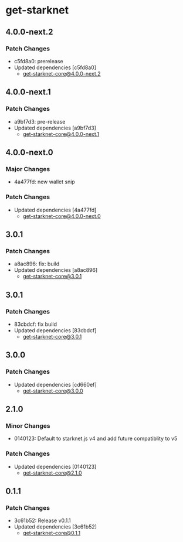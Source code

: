 # get-starknet

## 4.0.0-next.2

### Patch Changes

- c5fd8a0: prerelease
- Updated dependencies [c5fd8a0]
  - get-starknet-core@4.0.0-next.2

## 4.0.0-next.1

### Patch Changes

- a9bf7d3: pre-release
- Updated dependencies [a9bf7d3]
  - get-starknet-core@4.0.0-next.1

## 4.0.0-next.0

### Major Changes

- 4a477fd: new wallet snip

### Patch Changes

- Updated dependencies [4a477fd]
  - get-starknet-core@4.0.0-next.0

## 3.0.1

### Patch Changes

- a8ac896: fix: build
- Updated dependencies [a8ac896]
  - get-starknet-core@3.0.1

## 3.0.1

### Patch Changes

- 83cbdcf: fix build
- Updated dependencies [83cbdcf]
  - get-starknet-core@3.0.1

## 3.0.0

### Patch Changes

- Updated dependencies [cd660ef]
  - get-starknet-core@3.0.0

## 2.1.0

### Minor Changes

- 0140123: Default to starknet.js v4 and add future compatiblity to v5

### Patch Changes

- Updated dependencies [0140123]
  - get-starknet-core@2.1.0

## 0.1.1

### Patch Changes

- 3c61b52: Release v0.1.1
- Updated dependencies [3c61b52]
  - get-starknet-core@0.1.1
